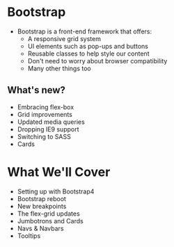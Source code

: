 # Bootstrap
* Bootstrap is a front-end framework that offers:
  * A responsive grid system
  * UI elements such as pop-ups and buttons
  * Reusable classes to help style our content
  * Don't need to worry about browser compatibility
  * Many other things too

## What's new?
* Embracing flex-box
* Grid improvements
* Updated media queries
* Dropping IE9 support
* Switching to SASS
* Cards

# What We'll Cover
* Setting up with Bootstrap4
* Bootstrap reboot
* New breakpoints
* The flex-grid updates
* Jumbotrons and Cards
* Navs & Navbars
* Tooltips
